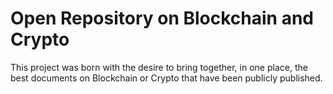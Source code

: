 # Open Repository on Blockchain and Crypto

This project was born with the desire to bring together, in one place, the best documents on Blockchain or Crypto that have been publicly published.